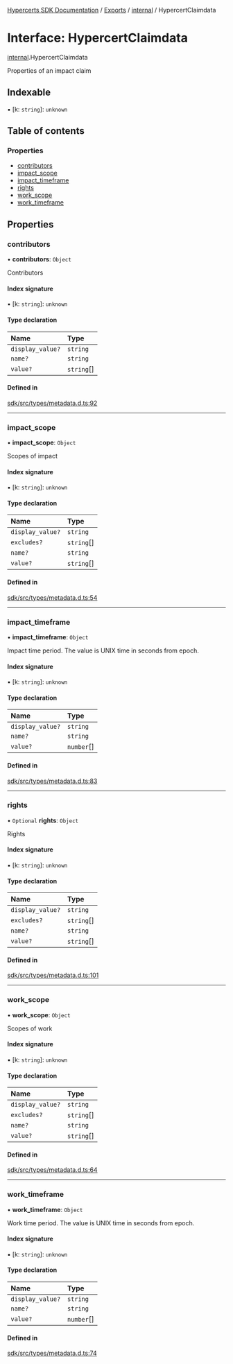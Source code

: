 [Hypercerts SDK Documentation](../README.md) / [Exports](../modules.md) / [internal](../modules/internal.md) / HypercertClaimdata

# Interface: HypercertClaimdata

[internal](../modules/internal.md).HypercertClaimdata

Properties of an impact claim

## Indexable

▪ [k: `string`]: `unknown`

## Table of contents

### Properties

- [contributors](internal.HypercertClaimdata.md#contributors)
- [impact_scope](internal.HypercertClaimdata.md#impact_scope)
- [impact_timeframe](internal.HypercertClaimdata.md#impact_timeframe)
- [rights](internal.HypercertClaimdata.md#rights)
- [work_scope](internal.HypercertClaimdata.md#work_scope)
- [work_timeframe](internal.HypercertClaimdata.md#work_timeframe)

## Properties

### contributors

• **contributors**: `Object`

Contributors

#### Index signature

▪ [k: `string`]: `unknown`

#### Type declaration

| Name             | Type       |
| :--------------- | :--------- |
| `display_value?` | `string`   |
| `name?`          | `string`   |
| `value?`         | `string`[] |

#### Defined in

[sdk/src/types/metadata.d.ts:92](https://github.com/Network-Goods/hypercerts/blob/9677274/sdk/src/types/metadata.d.ts#L92)

---

### impact_scope

• **impact_scope**: `Object`

Scopes of impact

#### Index signature

▪ [k: `string`]: `unknown`

#### Type declaration

| Name             | Type       |
| :--------------- | :--------- |
| `display_value?` | `string`   |
| `excludes?`      | `string`[] |
| `name?`          | `string`   |
| `value?`         | `string`[] |

#### Defined in

[sdk/src/types/metadata.d.ts:54](https://github.com/Network-Goods/hypercerts/blob/9677274/sdk/src/types/metadata.d.ts#L54)

---

### impact_timeframe

• **impact_timeframe**: `Object`

Impact time period. The value is UNIX time in seconds from epoch.

#### Index signature

▪ [k: `string`]: `unknown`

#### Type declaration

| Name             | Type       |
| :--------------- | :--------- |
| `display_value?` | `string`   |
| `name?`          | `string`   |
| `value?`         | `number`[] |

#### Defined in

[sdk/src/types/metadata.d.ts:83](https://github.com/Network-Goods/hypercerts/blob/9677274/sdk/src/types/metadata.d.ts#L83)

---

### rights

• `Optional` **rights**: `Object`

Rights

#### Index signature

▪ [k: `string`]: `unknown`

#### Type declaration

| Name             | Type       |
| :--------------- | :--------- |
| `display_value?` | `string`   |
| `excludes?`      | `string`[] |
| `name?`          | `string`   |
| `value?`         | `string`[] |

#### Defined in

[sdk/src/types/metadata.d.ts:101](https://github.com/Network-Goods/hypercerts/blob/9677274/sdk/src/types/metadata.d.ts#L101)

---

### work_scope

• **work_scope**: `Object`

Scopes of work

#### Index signature

▪ [k: `string`]: `unknown`

#### Type declaration

| Name             | Type       |
| :--------------- | :--------- |
| `display_value?` | `string`   |
| `excludes?`      | `string`[] |
| `name?`          | `string`   |
| `value?`         | `string`[] |

#### Defined in

[sdk/src/types/metadata.d.ts:64](https://github.com/Network-Goods/hypercerts/blob/9677274/sdk/src/types/metadata.d.ts#L64)

---

### work_timeframe

• **work_timeframe**: `Object`

Work time period. The value is UNIX time in seconds from epoch.

#### Index signature

▪ [k: `string`]: `unknown`

#### Type declaration

| Name             | Type       |
| :--------------- | :--------- |
| `display_value?` | `string`   |
| `name?`          | `string`   |
| `value?`         | `number`[] |

#### Defined in

[sdk/src/types/metadata.d.ts:74](https://github.com/Network-Goods/hypercerts/blob/9677274/sdk/src/types/metadata.d.ts#L74)
